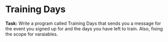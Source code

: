 <h1>Training Days</h1>
<p><strong>Task:</strong> Write a program called Training Days that sends you a message for the event you signed up for and the days you have left to train. Also, fixing the scope for varaiables. </p>

